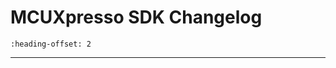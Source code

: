 # MCUXpresso SDK Changelog

```{include} /examples/_boards/imx95lp4xevk15/ChangeLog_board.md
:heading-offset: 2
```
---
